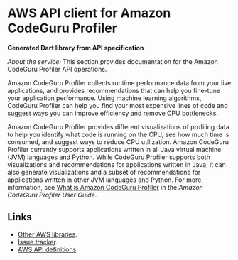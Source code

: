 # AWS API client for Amazon CodeGuru Profiler

**Generated Dart library from API specification**

*About the service:*
This section provides documentation for the Amazon CodeGuru Profiler API
operations.

Amazon CodeGuru Profiler collects runtime performance data from your live
applications, and provides recommendations that can help you fine-tune your
application performance. Using machine learning algorithms, CodeGuru
Profiler can help you find your most expensive lines of code and suggest
ways you can improve efficiency and remove CPU bottlenecks.

Amazon CodeGuru Profiler provides different visualizations of profiling data
to help you identify what code is running on the CPU, see how much time is
consumed, and suggest ways to reduce CPU utilization.
<note>
Amazon CodeGuru Profiler currently supports applications written in all Java
virtual machine (JVM) languages and Python. While CodeGuru Profiler supports
both visualizations and recommendations for applications written in Java, it
can also generate visualizations and a subset of recommendations for
applications written in other JVM languages and Python.
</note>
For more information, see <a
href="https://docs.aws.amazon.com/codeguru/latest/profiler-ug/what-is-codeguru-profiler.html">What
is Amazon CodeGuru Profiler</a> in the <i>Amazon CodeGuru Profiler User
Guide</i>.

## Links

- [Other AWS libraries](https://github.com/agilord/aws_client/tree/master/generated).
- [Issue tracker](https://github.com/agilord/aws_client/issues).
- [AWS API definitions](https://github.com/aws/aws-sdk-js/tree/master/apis).
